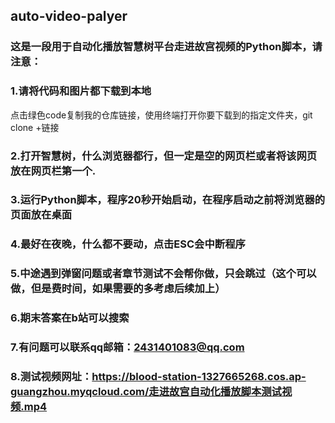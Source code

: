 ## auto-video-palyer
### 这是一段用于自动化播放智慧树平台走进故宫视频的Python脚本，请注意：
### 1.请将代码和图片都下载到本地
点击绿色code复制我的仓库链接，使用终端打开你要下载到的指定文件夹，git clone +链接
### 2.打开智慧树，什么浏览器都行，但一定是空的网页栏或者将该网页放在网页栏第一个.
### 3.运行Python脚本，程序20秒开始启动，在程序启动之前将浏览器的页面放在桌面
### 4.最好在夜晚，什么都不要动，点击ESC会中断程序
### 5.中途遇到弹窗问题或者章节测试不会帮你做，只会跳过（这个可以做，但是费时间，如果需要的多考虑后续加上）
### 6.期末答案在b站可以搜索
### 7.有问题可以联系qq邮箱：2431401083@qq.com
### 8.测试视频网址：https://blood-station-1327665268.cos.ap-guangzhou.myqcloud.com/走进故宫自动化播放脚本测试视频.mp4
